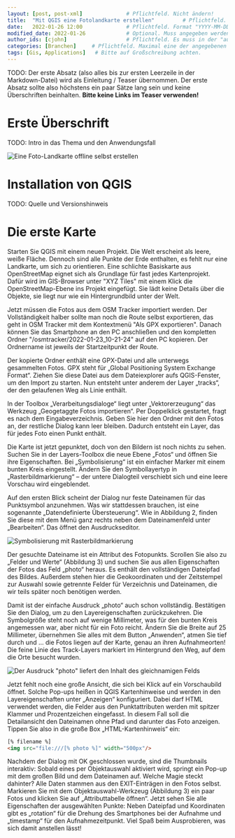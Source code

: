 ```yaml
---
layout: [post, post-xml]              # Pflichtfeld. Nicht ändern!
title:  "Mit QGIS eine Fotolandkarte erstellen"         # Pflichtfeld. Bitte einen Titel für den Blog Post angeben.
date:   2022-01-26 12:00              # Pflichtfeld. Format "YYYY-MM-DD HH:MM". Muss für Veröffentlichung in der Vergangenheit liegen. (Für Preview egal)
modified_date: 2022-01-26             # Optional. Muss angegeben werden, wenn eine bestehende Datei geändert wird.
author_ids: [cjohn]                   # Pflichtfeld. Es muss in der "authors.yml" einen Eintrag mit diesen Namen geben.
categories: [Branchen]     # Pflichtfeld. Maximal eine der angegebenen Kategorien verwenden.
tags: [Gis, Applications]   # Bitte auf Großschreibung achten.
---
```


TODO:
Der erste Absatz (also alles bis zur ersten Leerzeile in der Markdown-Datei) wird als Einleitung / Teaser übernommen.
Der erste Absatz sollte also höchstens ein paar Sätze lang sein und keine Überschriften beinhalten.
**Bitte keine Links im Teaser verwenden!**

# Erste Überschrift

TODO: Intro in das Thema und den Anwendungsfall

![Eine Foto-Landkarte offline selbst erstellen](https://github.com/adessoAG/devblog/raw/master/assets/images/posts/Fotolandkarte-in-QGIS-erstellen/qgis_screen_fake.jpg)

# Installation von QGIS

TODO: Quelle und Versionshinweis

# Die erste Karte

Starten Sie QGIS mit einem neuen Projekt.
Die Welt erscheint als leere, weiße Fläche.
Dennoch sind alle Punkte der Erde enthalten, es fehlt nur eine Landkarte, um sich zu orientieren.
Eine schlichte Basiskarte aus OpenStreetMap eignet sich als Grundlage für fast jedes Kartenprojekt. Dafür wird im GIS-Browser unter "XYZ Tiles" mit einem Klick die OpenStreetMap-Ebene ins Projekt eingefügt.
Sie lädt keine Details über die Objekte, sie liegt nur wie ein Hintergrundbild unter der Welt.

Jetzt müssen die Fotos aus dem OSM Tracker importiert werden.
Der Vollständigkeit halber sollte man noch die Route selbst exportieren, das geht in OSM Tracker mit dem Kontextmenü "Als GPX exportieren".
Danach können Sie das Smartphone an den PC anschließen und den kompletten Ordner "/osmtracker/2022-01-23_10-21-24" auf den PC kopieren. Der Ordnername ist jeweils der Startzeitpunkt der Route.

Der kopierte Ordner enthält eine GPX-Datei und alle unterwegs gesammelten Fotos. GPX steht für „Global Positioning System Exchange Format“.
Ziehen Sie diese Datei aus dem Dateiexplorer aufs QGIS-Fenster, um den Import zu starten.
Nun entsteht unter anderem der Layer „tracks“, der den gelaufenen Weg als Linie enthält.

In der Toolbox „Verarbeitungsdialoge“ liegt unter „Vektorerzeugung“ das Werkzeug „Geogetaggte Fotos importieren“.
Per Doppelklick gestartet, fragt es nach dem Eingabeverzeichnis.
Geben Sie hier den Ordner mit den Fotos an, der restliche Dialog kann leer bleiben.
Dadurch entsteht ein Layer, das für jedes Foto einen Punkt enthält.

Die Karte ist jetzt gepunktet, doch von den Bildern ist noch nichts zu sehen.
Suchen Sie in der Layers-Toolbox die neue Ebene „Fotos“ und öffnen Sie ihre Eigenschaften.
Bei „Symbolisierung“ ist ein einfacher Marker mit einem bunten Kreis eingestellt.
Ändern Sie den Symbollayertyp in „Rasterbildmarkierung“ – der untere Dialogteil verschiebt sich und eine leere Vorschau wird eingeblendet.

Auf den ersten Blick scheint der Dialog nur feste Dateinamen für das Punktsymbol anzunehmen.
Was wir stattdessen brauchen, ist eine sogenannte „Datendefinierte Übersteuerung“.
Wie in Abbildung 2, finden Sie diese mit dem Menü ganz rechts neben dem Dateinamenfeld unter „Bearbeiten“.
Das öffnet den Ausdruckseditor.

![Symbolisierung mit Rasterbildmarkierung](https://github.com/adessoAG/devblog/raw/master/assets/images/posts/Fotolandkarte-in-QGIS-erstellen/qgis_screen_rasterbildmarkierung_ausschnitt.png)

Der gesuchte Dateiname ist ein Attribut des Fotopunkts.
Scrollen Sie also zu „Felder und Werte“ (Abbildung 3) und suchen Sie aus allen Eigenschaften der Fotos das Feld „photo“ heraus.
Es enthält den vollständigen Dateipfad des Bildes.
Außerdem stehen hier die Geokoordinaten und der Zeitstempel zur Auswahl sowie getrennte Felder für Verzeichnis und Dateinamen, die wir teils später noch benötigen werden.

Damit ist der einfache Ausdruck „photo“ auch schon vollständig.
Bestätigen Sie den Dialog, um zu den Layereigenschaften zurückzukehren.
Die Symbolgröße steht noch auf wenige Millimeter, was für den bunten Kreis angemessen war, aber nicht für ein Foto reicht.
Ändern Sie die Breite auf 25 Millimeter, übernehmen Sie alles mit dem Button „Anwenden“, atmen Sie tief durch und ... die Fotos liegen auf der Karte, genau an ihren Aufnahmeorten!
Die feine Linie des Track-Layers markiert im Hintergrund den Weg, auf dem die Orte besucht wurden.

![Der Ausdruck "photo" liefert den Inhalt des gleichnamigen Felds](https://github.com/adessoAG/devblog/raw/master/assets/images/posts/Fotolandkarte-in-QGIS-erstellen/qgis_screen_rasterbildmarkierung_detail.png)

Jetzt fehlt noch eine große Ansicht, die sich bei Klick auf ein Vorschaubild öffnet.
Solche Pop-ups heißen in QGIS Kartenhinweise und werden in den Layereigenschaften unter „Anzeigen“ konfiguriert.
Dabei darf HTML verwendet werden, die Felder aus den Punktattributen werden mit spitzer Klammer und Prozentzeichen eingefasst.
In diesem Fall soll die Detailansicht den Dateinamen ohne Pfad und darunter das Foto anzeigen.
Tippen Sie also in die große Box „HTML-Kartenhinweis“ ein:

```html
[% filename %]
<img src="file:///[% photo %]" width="500px"/>
```

Nachdem der Dialog mit OK geschlossen wurde, sind die Thumbnails interaktiv: Sobald eines per Objektauswahl aktiviert wird, springt ein Pop-up mit dem großen Bild und dem Dateinamen auf.
Welche Magie steckt dahinter? Alle Daten stammen aus den EXIT-Einträgen in den Fotos selbst. Markieren Sie mit dem Objektauswahl-Werkzeug (Abbildung 3) ein paar Fotos und klicken Sie auf „Attributtabelle öffnen“. Jetzt sehen Sie alle Eigenschaften der ausgewählten Punkte: Neben Dateipfad und Koordinaten gibt es „rotation“ für die Drehung des Smartphones bei der Aufnahme und „timestamp“ für den Aufnahmezeitpunkt. Viel Spaß beim Ausprobieren, was sich damit anstellen lässt!

